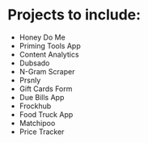 # Projects to include:
* Honey Do Me
* Priming Tools App
* Content Analytics
* Dubsado
* N-Gram Scraper
* Prsnly
* Gift Cards Form
* Due Bills App
* Frockhub
* Food Truck App
* Matchipoo
* Price Tracker
